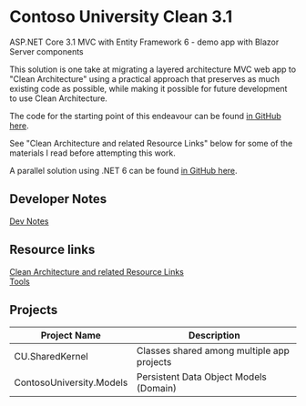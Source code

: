 # Contoso University Clean 3.1

ASP.NET Core 3.1 MVC with Entity Framework 6 - demo app with Blazor Server components

This solution is one take at migrating a layered architecture MVC web app
to "Clean Architecture" using a practical approach that preserves as much
existing code as possible, while making it possible for future development
to use Clean Architecture.

The code for the starting point of this endeavour can be found
[in GitHub here](https://github.com/bgoodearl/ContosoUniversity_dnc31_MVC).

See "Clean Architecture and related Resource Links" below for
some of the materials I read before attempting this work.

A parallel solution using .NET 6 can be found [in GitHub here](https://github.com/bgoodearl/ContosoU_dn6_MVCB_Clean).

## Developer Notes

[Dev Notes](./_docs/CC3__DevNotes.md)<br/>

## Resource links

[Clean Architecture and related Resource Links](./_docs/CC3_CleanResources.md)<br/>
[Tools](./_docs/CC3_Tools.md)<br/>

## Projects

Project Name                 | Description
-------------                | ------------
CU.SharedKernel              | Classes shared among multiple app projects
ContosoUniversity.Models     | Persistent Data Object Models (Domain)
